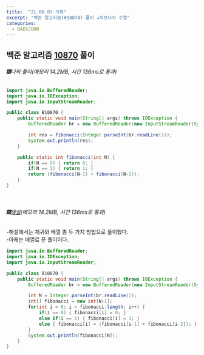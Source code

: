 ```yaml
---
title:  "21.08.07 기록"
excerpt: "백준 알고리즘(#10870) 풀이 ★피보나치 수열"
categories:
  - BAEKJOON
---
```



## 백준 알고리즘 [10870](https://www.acmicpc.net/problem/10870) 풀이

###### 🎆나의 풀이(메모리 14.2MB, 시간 136ms로 통과) <br/>

  ```java
  import java.io.BufferedReader;
  import java.io.IOException;
  import java.io.InputStreamReader;

  public class B10870 {
      public static void main(String[] args) throws IOException {
          BufferedReader br = new BufferedReader(new InputStreamReader(System.in));

          int res = fibonacci(Integer.parseInt(br.readLine()));
          System.out.println(res);
      }

      public static int fibonacci(int N) {
          if(N == 0) { return 0; }
          if(N == 1) { return 1; }
          return (fibonacci(N-1) + fibonacci(N-2));
      }
  }
  ```

<br>

###### 🎆[해설](https://st-lab.tistory.com/94)(메모리 14.2MB, 시간 136ms로 통과) <br/>
  -해설에서는 재귀와 배열 총 두 가지 방법으로 풀이했다.<br>
  -아래는 배열로 푼 풀이이다.<br>

  ```java
  import java.io.BufferedReader;
  import java.io.IOException;
  import java.io.InputStreamReader;

  public class B10870 {
      public static void main(String[] args) throws IOException {
          BufferedReader br = new BufferedReader(new InputStreamReader(System.in));

          int N = Integer.parseInt(br.readLine());
          int[] fibonacci = new int[N+1];
          for(int i = 0; i < fibonacci.length; i++) {
              if(i == 0) { fibonacci[i] = 0; }
              else if(i == 1) { fibonacci[i] = 1; }
              else { fibonacci[i] = (fibonacci[i-1] + fibonacci[i-2]); }
          }
          System.out.println(fibonacci[N]);
      }
  }
  ```
